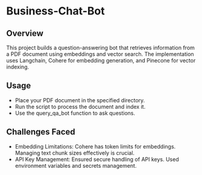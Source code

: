 # Business-Chat-Bot

## Overview
This project builds a question-answering bot that retrieves information from a PDF document using embeddings and vector search. The implementation uses Langchain, Cohere for embedding generation, and Pinecone for vector indexing.

## Usage
- Place your PDF document in the specified directory.
- Run the script to process the document and index it.
- Use the query_qa_bot function to ask questions.

## Challenges Faced
- Embedding Limitations: Cohere has token limits for embeddings. Managing text chunk sizes effectively is crucial.
- API Key Management: Ensured secure handling of API keys. Used environment variables and secrets management.

